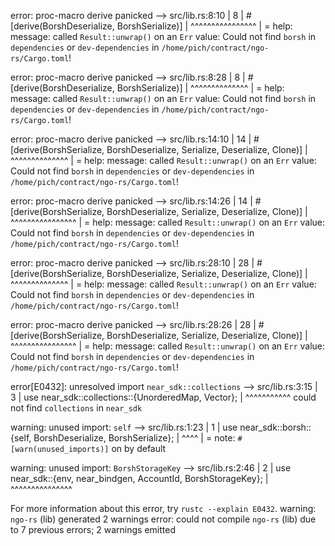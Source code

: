 error: proc-macro derive panicked
 --> src/lib.rs:8:10
  |
8 | #[derive(BorshDeserialize, BorshSerialize)]
  |          ^^^^^^^^^^^^^^^^
  |
  = help: message: called `Result::unwrap()` on an `Err` value: Could not find `borsh` in `dependencies` or `dev-dependencies` in `/home/pich/contract/ngo-rs/Cargo.toml`!

error: proc-macro derive panicked
 --> src/lib.rs:8:28
  |
8 | #[derive(BorshDeserialize, BorshSerialize)]
  |                            ^^^^^^^^^^^^^^
  |
  = help: message: called `Result::unwrap()` on an `Err` value: Could not find `borsh` in `dependencies` or `dev-dependencies` in `/home/pich/contract/ngo-rs/Cargo.toml`!

error: proc-macro derive panicked
  --> src/lib.rs:14:10
   |
14 | #[derive(BorshSerialize, BorshDeserialize, Serialize, Deserialize, Clone)]
   |          ^^^^^^^^^^^^^^
   |
   = help: message: called `Result::unwrap()` on an `Err` value: Could not find `borsh` in `dependencies` or `dev-dependencies` in `/home/pich/contract/ngo-rs/Cargo.toml`!

error: proc-macro derive panicked
  --> src/lib.rs:14:26
   |
14 | #[derive(BorshSerialize, BorshDeserialize, Serialize, Deserialize, Clone)]
   |                          ^^^^^^^^^^^^^^^^
   |
   = help: message: called `Result::unwrap()` on an `Err` value: Could not find `borsh` in `dependencies` or `dev-dependencies` in `/home/pich/contract/ngo-rs/Cargo.toml`!

error: proc-macro derive panicked
  --> src/lib.rs:28:10
   |
28 | #[derive(BorshSerialize, BorshDeserialize, Serialize, Deserialize, Clone)]
   |          ^^^^^^^^^^^^^^
   |
   = help: message: called `Result::unwrap()` on an `Err` value: Could not find `borsh` in `dependencies` or `dev-dependencies` in `/home/pich/contract/ngo-rs/Cargo.toml`!

error: proc-macro derive panicked
  --> src/lib.rs:28:26
   |
28 | #[derive(BorshSerialize, BorshDeserialize, Serialize, Deserialize, Clone)]
   |                          ^^^^^^^^^^^^^^^^
   |
   = help: message: called `Result::unwrap()` on an `Err` value: Could not find `borsh` in `dependencies` or `dev-dependencies` in `/home/pich/contract/ngo-rs/Cargo.toml`!

error[E0432]: unresolved import `near_sdk::collections`
 --> src/lib.rs:3:15
  |
3 | use near_sdk::collections::{UnorderedMap, Vector};
  |               ^^^^^^^^^^^ could not find `collections` in `near_sdk`

warning: unused import: `self`
 --> src/lib.rs:1:23
  |
1 | use near_sdk::borsh::{self, BorshDeserialize, BorshSerialize};
  |                       ^^^^
  |
  = note: `#[warn(unused_imports)]` on by default

warning: unused import: `BorshStorageKey`
 --> src/lib.rs:2:46
  |
2 | use near_sdk::{env, near_bindgen, AccountId, BorshStorageKey};
  |                                              ^^^^^^^^^^^^^^^

For more information about this error, try `rustc --explain E0432`.
warning: `ngo-rs` (lib) generated 2 warnings
error: could not compile `ngo-rs` (lib) due to 7 previous errors; 2 warnings emitted